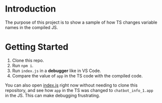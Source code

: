 # Introduction 

The purpose of this project is to show a sample of how TS changes variable names in the compiled JS.

# Getting Started

1. Clone this repo.
2. Run `npm i`.
3. Run `index.js` in a **debugger** like in VS Code.
4. Compare the value of `app` in the TS code with the compiled code.

You can also open [index.js](https://github.com/AskYous/ts-var-change-example/blob/master/index.js) right now without needing to clone this repository, and see how `app` in the TS was changed to `chatbot_info_1.app` in the JS. This can make debugging frustrating.
